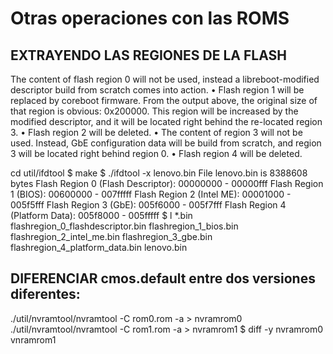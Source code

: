 # Otras operaciones con las ROMS

## EXTRAYENDO LAS REGIONES DE LA FLASH

The content of flash region 0 will not be used, instead a libreboot-modified descriptor build from scratch comes into action. 
    • Flash region 1 will be replaced by coreboot firmware. From the output above, the original size of that region is obvious: 0x200000.
This region will be increased by the modified descriptor, and it will be located right behind the re-located region 3. 
    • Flash region 2 will be deleted. 
    • The content of region 3 will not be used.
Instead, GbE configuration data will be build from scratch, and region 3 will be located right behind region 0. 
    • Flash region 4 will be deleted. 

cd util/ifdtool
$ make
$ ./ifdtool -x lenovo.bin
File lenovo.bin is 8388608 bytes
  Flash Region 0 (Flash Descriptor): 00000000 - 00000fff
  Flash Region 1 (BIOS): 00600000 - 007fffff
  Flash Region 2 (Intel ME): 00001000 - 005f5fff
  Flash Region 3 (GbE): 005f6000 - 005f7fff
  Flash Region 4 (Platform Data): 005f8000 - 005fffff
$ l *.bin
flashregion_0_flashdescriptor.bin flashregion_1_bios.bin flashregion_2_intel_me.bin flashregion_3_gbe.bin flashregion_4_platform_data.bin lenovo.bin


## DIFERENCIAR cmos.default entre dos versiones diferentes:

./util/nvramtool/nvramtool -C rom0.rom -a > nvramrom0
./util/nvramtool/nvramtool -C rom1.rom -a > nvramrom1
$ diff -y nvramrom0 vnramrom1